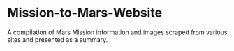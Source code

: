 # Mission-to-Mars-Website
A compilation of Mars Mission information and images scraped from various sites and presented as a summary.

